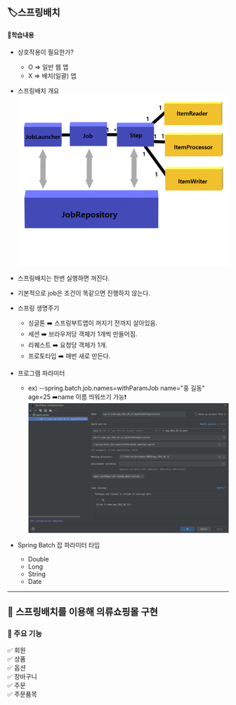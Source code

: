 ## 🏷️스프링배치
#### 🔻학습내용
* 상호작용이 필요한가?
    - O => 일반 웹 앱
    - X => 배치(일괄) 앱

* 스프링배치 개요
![img.png](img.png)

* 스프링배치는 한번 실행하면 꺼진다. 

* 기본적으로 job은 조건이 똑같으면 진행하지 않는다.

* 스프링 생명주기
  - 싱글톤 ➡️ 스프링부트앱이 꺼지기 전까지 살아있음.
  - 세션 ➡️ 브라우저당 객체가 1개씩 만들어짐.
  - 리퀘스트 ➡️ 요청당 객체가 1개.
  - 프로토타입 ➡️ 매번 새로 만든다.

* 프로그램 파라미터
  - ex) --spring.batch.job.names=withParamJob name="홍 길동" age=25 ➡️name 이름 띄워쓰기 가능❗
![img_1.png](img_1.png)

* Spring Batch 잡 파라미터 타입
  - Double
  - Long
  - String
  - Date

<hr>

## 📣 스프링배치를 이용해 의류쇼핑몰 구현
### 🔻 주요 기능
✅ 회원
<br>
✅ 상품
<br>
✅ 옵션
<br>
✅ 장바구니
<br>
✅ 주문
<br>
✅ 주문품목
<br>
      


